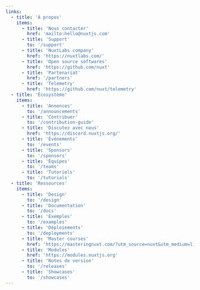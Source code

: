 ```yaml
---
links:
  - title: 'À propos'
    items:
      - title: 'Nous contacter'
        href: 'mailto:hello@nuxtjs.com'
      - title: 'Support'
        to: '/support'
      - title: 'NuxtLabs company'
        href: 'https://nuxtlabs.com/'
      - title: 'Open source softwares'
        href: 'https://github.com/nuxt'
      - title: 'Partenariat'
        href: '/partners'
      - title: 'Telemetry'
        href: 'https://github.com/nuxt/telemetry'
  - title: 'Écosystème'
    items:
      - title: 'Annonces'
        to: '/announcements'
      - title: 'Contribuer'
        to: '/contribution-guide'
      - title: 'Discutez avec nous'
        href: 'https://discord.nuxtjs.org/'
      - title: 'Événements'
        to: '/events'
      - title: 'Sponsors'
        to: '/sponsors'
      - title: 'Équipes'
        to: '/teams'
      - title: 'Tutoriels'
        to: '/tutorials'
  - title: 'Ressources'
    items:
      - title: 'Design'
        to: '/design'
      - title: 'Documentation'
        to: '/docs'
      - title: 'Exemples'
        to: '/examples'
      - title: 'Déploiements'
        to: '/deployments'
      - title: 'Master courses'
        href: 'https://masteringnuxt.com/?utm_source=nuxt&utm_medium=link&utm_campaign=nsite'
      - title: 'Modules'
        href: 'https://modules.nuxtjs.org'
      - title: 'Notes de version'
        to: '/releases'
      - title: 'Showcases'
        to: '/showcases'
---
```

